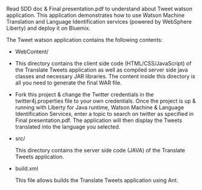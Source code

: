 Read SDD doc & Final presentation.pdf to understand about Tweet watson application. This application demonstrates how to use Watson Machine Translation and Language Identification services (powered by WebSphere Liberty) and deploy it on Bluemix.

The Tweet watson application contains the following contents:
    
*   WebContent/

- This directory contains the client side code (HTML/CSS/JavaScript) of the Translate Tweets application as well as compiled server side java classes and necessary JAR libraries. The content inside this directory is all you need to generate the final WAR file.
    
- Fork this project & change the Twitter credentials in the twitter4j.properties file to your own credentials. Once the project is up & running with Liberty for Java runtime, Watson Machine & Language Identification Services, enter a topic to search on twitter as specified in Final presentation.pdf. The application will then display the Tweets translated into the language you selected.
    
*   src/

    This directory contains the server side code (JAVA) of the Translate Tweets application. 
    
*   build.xml

    This file allows builds the Translate Tweets application using Ant.

